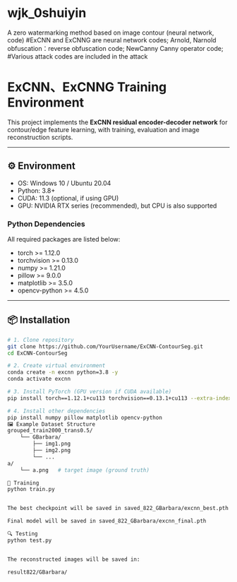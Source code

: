 # wjk_0shuiyin
A zero watermarking method based on image contour (neural network, code)
#ExCNN and ExCNNG are neural network codes; Arnold, Narnold obfuscation：reverse obfuscation code; NewCanny Canny operator code;
#Various attack codes are included in the attack

# ExCNN、ExCNNG Training Environment

This project implements the **ExCNN residual encoder-decoder network** for contour/edge feature learning, with training, evaluation and image reconstruction scripts.

---

## ⚙️ Environment

- OS: Windows 10 / Ubuntu 20.04
- Python: 3.8+
- CUDA: 11.3 (optional, if using GPU)
- GPU: NVIDIA RTX series (recommended), but CPU is also supported

### Python Dependencies
All required packages are listed below:

- torch >= 1.12.0
- torchvision >= 0.13.0
- numpy >= 1.21.0
- pillow >= 9.0.0
- matplotlib >= 3.5.0
- opencv-python >= 4.5.0

---

## 📦 Installation

```bash
# 1. Clone repository
git clone https://github.com/YourUsername/ExCNN-ContourSeg.git
cd ExCNN-ContourSeg

# 2. Create virtual environment
conda create -n excnn python=3.8 -y
conda activate excnn

# 3. Install PyTorch (GPU version if CUDA available)
pip install torch==1.12.1+cu113 torchvision==0.13.1+cu113 --extra-index-url https://download.pytorch.org/whl/cu113

# 4. Install other dependencies
pip install numpy pillow matplotlib opencv-python
🖼 Example Dataset Structure
grouped_train2000_trans0.5/
    └── GBarbara/
        ├── img1.png
        ├── img2.png
        └── ...
a/
    └── a.png   # target image (ground truth)

🚀 Training
python train.py


The best checkpoint will be saved in saved_822_GBarbara/excnn_best.pth

Final model will be saved in saved_822_GBarbara/excnn_final.pth

🔍 Testing
python test.py


The reconstructed images will be saved in:

result822/GBarbara/

